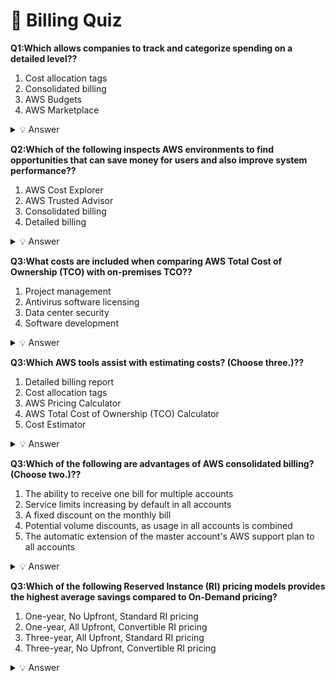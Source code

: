 # 🧠 Billing Quiz

**Q1:Which allows companies to track and categorize spending on a detailed level??**

1. Cost allocation tags
2. Consolidated billing 
3. AWS Budgets 
4. AWS Marketplace
<details>
<summary>💡 Answer</summary>

**Answer: Cost allocation tags**  
</details>

**Q2:Which of the following inspects AWS environments to find opportunities that can save money for users and also improve system performance??**

1. AWS Cost Explorer
2. AWS Trusted Advisor
3. Consolidated billing
4. Detailed billing
<details>
<summary>💡 Answer</summary>

**Answer: AWS Trusted Advisor**  
</details>

**Q3:What costs are included when comparing AWS Total Cost of Ownership (TCO) with on-premises TCO??**

1. Project management
2. Antivirus software licensing
3. Data center security
4. Software development
<details>
<summary>💡 Answer</summary>

**Answer: Data center security**  
</details>

**Q3:Which AWS tools assist with estimating costs? (Choose three.)??**

1. Detailed billing report
2. Cost allocation tags
3. AWS Pricing Calculator
4. AWS Total Cost of Ownership (TCO) Calculator
5. Cost Estimator
<details>
<summary>💡 Answer</summary>

**Answer: Cost allocation tags, AWS Pricing Calculator and AWS Total Cost of Ownership (TCO) Calculator**  
</details>

**Q3:Which of the following are advantages of AWS consolidated billing? (Choose two.)??**

1. The ability to receive one bill for multiple accounts
2. Service limits increasing by default in all accounts
3. A fixed discount on the monthly bill
4. Potential volume discounts, as usage in all accounts is combined
5. The automatic extension of the master account's AWS support plan to all accounts
<details>
<summary>💡 Answer</summary>

**Answer: The ability to receive one bill for multiple accounts and Potential volume discounts, as usage in all accounts is combined**  
</details>


**Q3:Which of the following Reserved Instance (RI) pricing models provides the highest average savings compared to On-Demand pricing?**

1. One-year, No Upfront, Standard RI pricing
2. One-year, All Upfront, Convertible RI pricing
3. Three-year, All Upfront, Standard RI pricing
4. Three-year, No Upfront, Convertible RI pricing
<details>
<summary>💡 Answer</summary>

**Answer: Three-year, All Upfront, Standard RI pricing**  
</details>